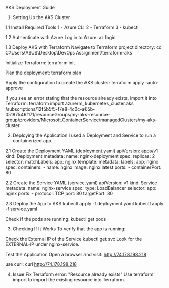 AKS Deployment Guide
1. Setting Up the AKS Cluster

1.1 Install Required Tools
 1 - Azure CLI
 2 - Terraform
 3 - kubectl

1.2 Authenticate with Azure
Log in to Azure:
     az login


1.3 Deploy AKS with Terraform
Navigate to Terraform project directory:
     cd C:\Users\ASUS\Desktop\DevOps Assignment\terraform-aks

Initialize Terraform:
     terraform init

Plan the deployment:
     terraform plan

Apply the configuration to create the AKS cluster:
     terraform apply -auto-approve

If you see an error stating that the resource already exists, import it into Terraform:
     terraform import azurerm_kubernetes_cluster.aks /subscriptions/12f5b5f5-f7e8-4c0c-a65b-05187546f171/resourceGroups/my-aks-resource-group/providers/Microsoft.ContainerService/managedClusters/my-aks-cluster


2. Deploying the Application
I used a Deployment and Service to run a containerized app.

2.1 Create the Deployment YAML (deployment.yaml)
                apiVersion: apps/v1
                kind: Deployment
                metadata:
                name: nginx-deployment
                spec:
                replicas: 2
                selector:
                    matchLabels:
                    app: nginx
                template:
                    metadata:
                    labels:
                        app: nginx
                    spec:
                    containers:
                    - name: nginx
                        image: nginx:latest
                        ports:
                        - containerPort: 80

2.2 Create the Service YAML (service.yaml)
                apiVersion: v1
                kind: Service
                metadata:
                name: nginx-service
                spec:
                type: LoadBalancer
                selector:
                    app: nginx
                ports:
                    - protocol: TCP
                    port: 80
                    targetPort: 80

2.3 Deploy the App to AKS
        kubectl apply -f deployment.yaml
        kubectl apply -f service.yaml

Check if the pods are running:
        kubectl get pods


3. Checking If It Works
To verify that the app is running:

Check the External IP of the Service
        kubectl get svc
Look for the EXTERNAL-IP under nginx-service.

Test the Application
Open a browser and visit:
        http://74.178.198.218

use curl:
        curl http://74.178.198.218



4. Issue	Fix
Terraform error: "Resource already exists"	Use terraform import to import the existing resource into Terraform.

